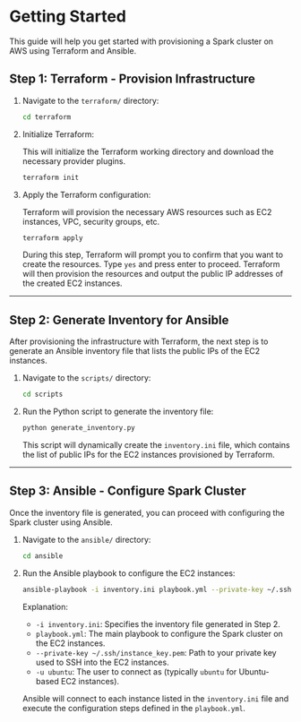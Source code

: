 
# Getting Started

This guide will help you get started with provisioning a Spark cluster on AWS using Terraform and Ansible.

## Step 1: Terraform - Provision Infrastructure

1. Navigate to the `terraform/` directory:
   
   ```bash
   cd terraform
   ```

2. Initialize Terraform:
   
   This will initialize the Terraform working directory and download the necessary provider plugins.

   ```bash
   terraform init
   ```

3. Apply the Terraform configuration:

   Terraform will provision the necessary AWS resources such as EC2 instances, VPC, security groups, etc.

   ```bash
   terraform apply
   ```

   During this step, Terraform will prompt you to confirm that you want to create the resources. Type `yes` and press enter to proceed. Terraform will then provision the resources and output the public IP addresses of the created EC2 instances.

---

## Step 2: Generate Inventory for Ansible

After provisioning the infrastructure with Terraform, the next step is to generate an Ansible inventory file that lists the public IPs of the EC2 instances.

1. Navigate to the `scripts/` directory:

   ```bash
   cd scripts
   ```

2. Run the Python script to generate the inventory file:

   ```bash
   python generate_inventory.py
   ```

   This script will dynamically create the `inventory.ini` file, which contains the list of public IPs for the EC2 instances provisioned by Terraform.

---

## Step 3: Ansible - Configure Spark Cluster

Once the inventory file is generated, you can proceed with configuring the Spark cluster using Ansible.

1. Navigate to the `ansible/` directory:

   ```bash
   cd ansible
   ```

2. Run the Ansible playbook to configure the EC2 instances:

   ```bash
   ansible-playbook -i inventory.ini playbook.yml --private-key ~/.ssh/instance_key.pem -u ubuntu
   ```

   Explanation:
   - `-i inventory.ini`: Specifies the inventory file generated in Step 2.
   - `playbook.yml`: The main playbook to configure the Spark cluster on the EC2 instances.
   - `--private-key ~/.ssh/instance_key.pem`: Path to your private key used to SSH into the EC2 instances.
   - `-u ubuntu`: The user to connect as (typically `ubuntu` for Ubuntu-based EC2 instances).

   Ansible will connect to each instance listed in the `inventory.ini` file and execute the configuration steps defined in the `playbook.yml`.

